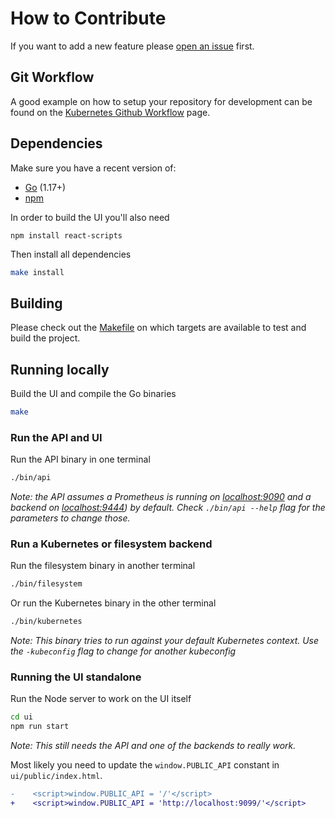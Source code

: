 # How to Contribute

If you want to add a new feature please [open an issue](https://github.com/pyrra-dev/pyrra/issues/new) first.

## Git Workflow

A good example on how to setup your repository for development can be found on the
[Kubernetes Github Workflow](https://github.com/kubernetes/community/blob/master/contributors/guide/github-workflow.md) page.

## Dependencies

Make sure you have a recent version of:

- [Go](https://go.dev/doc/install) (1.17+)
- [npm](https://docs.npmjs.com/cli/v8/configuring-npm/install)

In order to build the UI you'll also need

```
npm install react-scripts
```

Then install all dependencies

```bash
make install
```

## Building

Please check out the [Makefile](Makefile) on which targets are available to test
and build the project.

## Running locally

Build the UI and compile the Go binaries

```bash
make
```

### Run the API and UI

Run the API binary in one terminal

```bash
./bin/api
```

*Note: the API assumes a Prometheus is running on [localhost:9090](http://localhost:9090) and a backend on [localhost:9444](http://localhost:9444)) by default. Check  `./bin/api --help` flag for the parameters to change those.*

### Run a Kubernetes or filesystem backend

Run the filesystem binary in another terminal

```bash
./bin/filesystem
```

Or run the Kubernetes binary in the other terminal

```bash
./bin/kubernetes
```

*Note: This binary tries to run against your default Kubernetes context. Use the `-kubeconfig` flag to change for another kubeconfig*

### Running the UI standalone

Run the Node server to work on the UI itself

```bash
cd ui
npm run start
```

*Note: This still needs the API and one of the backends to really work.*

Most likely you need to update the `window.PUBLIC_API` constant in `ui/public/index.html`.

```diff
-    <script>window.PUBLIC_API = '/'</script>
+    <script>window.PUBLIC_API = 'http://localhost:9099/'</script>
```
